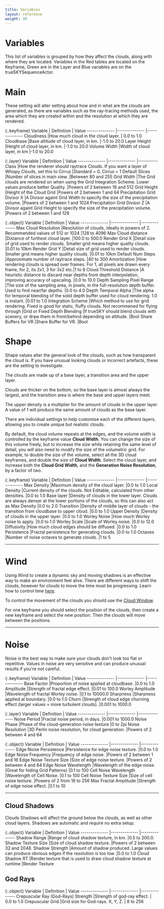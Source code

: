```yaml
---
title: Variables
layout: reference
weight: 30
---
```





Variables
=============
This list of variables is grouped by how they affect the clouds, along with where they are located. Variables in the Red tables are located on the Keyframe, Green are in the Layer and Blue variables are on the trueSKYSequenceActor.

Main
============
These setting will alter setting about how and in what are the clouds are generated, as there are variables such as the ray-tracing methods used, the area which they are created within and the resolution at which they are rendered.

{:.keyframe}
Variable                                                                        |       Definition                                                                                                                                                                                                              |       Value
--------------                                                          |--------------                                                                                                                                                                                                         |--------------
Cloudiness                                                                      |How much cloud in the cloud layer.                                                                                                                                                             | 0.0 to 1.0
Cloudbase                                                                       |Base altitude of cloud layer, in km.                                                                                                                                                           |-1.0 to 20.0
Layer Height                                                            |Height of cloud layer, in km.                                                                                                                                                                          |-1.0 to 20.0
Volume Width                                                            |Width of cloud layer, in km                                                                                                                                                                            |-1.0 to 20.0

{:.layer}
Variable                                                                        |       Definition                                                                                                                                                                                                              |       Value
--------------                                                          |--------------                                                                                                                                                                                                         |----------
Class                                                                           |How the renderer should raytrace Clouds. If you want a layer of Whispy Clouds, set this to Cirrus                                      |Standard = 0, Cirrus = 1
Default Slices                                                          |Number of slices in main view.                                                                                                                                                                         |Between 80 and 255
Grid Width                                                                      |The Grid clouds are rendered on when using the Grid Integration Scheme. Lower values produce better Quality.           |Powers of 2 between 16 and 512
Grid Height                                                             |Height of the Cloud Grid                                                                                                                                                                                       |Powers of 2 between 1 and 64
Precipitation Grid Divisor X                            |A Divisor againt Grid Width to specify the size of the precipitation volume.                                                                           |Powers of 2 between 1 and 1024
Precipitation Grid Divisor Z                            |A Divisor againt Grid Height to specify the size of the precipitation volume.                                                                          |Powers of 2 between 1 and 128

{:.object}
Variable                                                                        |       Definition                                                                                                                                                                                                              |       Value
--------------                                                          |--------------                                                                                                                                                                                                         |--------------
Max Cloud Resolution                                            |Resolution of clouds, ideally in powers of 2. Recommended values of 512 or 1024                                                                        |128 to 4096 
Max Cloud distance                                                      |Distance of furthest cloud layer.                                                                                                                                                                      |100.0 to 500.0 
Render Grid X                                                           |Detail size of grid used to render clouds. Smaller grid means higher quality clouds.                                                           |0.01 to 10km
Render Grid Y                                                           |Detail size of grid used to render clouds. Smaller grid means higher quality clouds.                                                           |0.01 to 10km
Default Num Steps                                                       |Approximate number of raytrace steps.                                                                                                                                                          |40 to 300
Amortization                                                            |How rendering clouds is spread over frames. For 1, all pixels are drawn every frame, for 2, its 2x1, 3 for 3x2 etc.|1 to 8
Cloud Threshold Distance                                        |A heuristic distance to discard near depths from depth interpolation, improving accuracy of upscaling.                         |0.0 to 10.0
Depth Sampling Pixel Range                                      |The size of the sampling area, in pixels, in the full-resolution depth buffer. Used to find near/far depths.           |0.0 to 4.0
Depth Temporal Alpha                                            |The alpha for temporal blending of the solid depth buffer used for cloud rendering. 1.0 is instant.                            |0.01 to 1.0
Integration Scheme                                                      |Which method to use for grid rendering. Fixed is good for static, fluffy clouds. Not recommened for flying through |Grid or Fixed
Depth Blending                                                          |If trueSKY should blend clouds with scenery, or draw them in front/behind depending on altitude.                                       |Bool
Share Buffers for VR                                            |Share Buffer for VR.                                                                                                                                                                                           |Bool

Shape   
=============
Shape values alter the general look of the clouds, such as how transparent the cloud is. If you have unusual looking clouds or incorrect artefacts, these are the setting to investigate.

The clouds are made up of a base layer, a transition area and the upper layer. 

Clouds are thicker on the bottom, so the base layer is almost always the largest, and the transition area is where the base and upper layers meet. 

The upper density is a multiplier for the amount of clouds in the upper layer. A value of 1 will produce the same amount of clouds as the base layer. 

There are individual settings to help customise each of the different layers, allowing you to create unique but realistic clouds.

By default, the cloud volume repeats at the edges, and the volume width is controlled by the keyframe value **Cloud Width**. You can change the size of this volume freely, but to increase the size while retaining the same level of detail, you will also need to modify the size of the volumetric grid. For example, to double the size of the volume, select all the 3D cloud keyframes, and double the size of **Cloud Width**. Select the cloud layer, and increase both the **Cloud Grid Width**, and the **Generation Noise Resolution**, by a factor of two.

{:.keyframe}
Variable                                                                        |       Definition                                                                                                                                                                                                                                                              |       Value
--------------                                                          |--------------                                                                                                                                                                                                                                                         |--------------
Max Density                                                                     |Maximum density of the cloud layer.                                                                                                                                                                                                            |0.0 to 1.0
Local Density                                                           |Current density of the clouds. Not Editable, calculated from other densities.                                                                                                                          |0.0 to 1.0 
Base layer                                                                      |Density of clouds in the lower layer. Clouds are always denser at the lower portions of the clouds, so this can also act as Max Density        |0.0 to 2.0
Transition                                                                      |Density of middle layer of clouds - the transition from cloudbase to upper cloud.                                                                                                                      |0.0 to 1.0
Upper Density                                                           |Density of clouds in the upper layer.                                                                                                                                                                                                          |0.0 to 1.0
Worley Noise                                                            |How much Worley noise to apply.                                                                                                                                                                                                                        |0.0 to 1.0
Worley Scale                                                            |Scale of Worley noise.                                                                                                                                                                                                                                         |0.0 to 12.0 
Diffusivity                                                                     |How much cloud edges should be diffused.                                                                                                                                                                                                       |0.0 to 1.0
Persistence                                                                     |Fractal persistence for generating clouds.                                                                                                                                                                                                     |0.0 to 1.0
Octaves                                                                         |Number of noise octaves to generate clouds.                                                                                                                                                                                            |1 to 5

<hr>

Wind
=========
Using Wind to create a dynamic sky and moving shadows is an effective way to make an environment feel alive. There are different ways to shift the clouds, however for clouds to move the time must be progressing. Learn how to control time [here](/tutorials/time).

To control the movement of the clouds you should use the [Cloud Window](/skysequencer#cloud-window).

For one keyframe you should select the position of the clouds, then create a new keyframe and select the new position. Then the clouds will move between the positions. 



<hr>

Noise   
===========
Noise is the best way to make sure your clouds don't look too flat or repetitive. Values in noise are very sensitive and can produce unusual results if you're not careful.


{:.keyframe}
Variable                                                                        |       Definition                                                                                                                                                                                      |       Value
--------------                                                          |--------------                                                                                                                                                                                 |--------------
Base Factor                                                                     |Proportion of noise applied at cloudbase.                                                                                                                              |0.0 to 1.0
Amplitude                                                                       |Strength of fractal edge effect.                                                                                                                                               |0.01 to 100.0
Worley Amplitude                                                        |Wavelength of fractal Worley noise.                                                                                                                                    |0.1 to 10000.0
Sharpness                                                                       |Sharpness applied at boundary.                                                                                                                                                 |0.0 to 1.0
Churn                                                                           |Strength of cloud edge churning effect (larger values = more turbulent clouds).                                                |0.001 to 1000.0

{:.layer}
Variable                                                                        |       Definition                                                                                                                                                                                      |       Value
--------------                                                          |--------------                                                                                                                                                                                 |--------------
Noise Period                                                            |Fractal noise period, in days.                                                                                                                                                 |0.001 to 1000.0
Noise Phase                                                                     |Phase of the cloud-generation noise texture                                                                                                                    |0 to 2pi
Noise Resolution                                                        |3D Perlin noise resolution, for cloud generation.                                                                                                              |Powers of 2 between 4 and 64

{:.object}
Variable                                                                        |       Definition                                                                                                                                                                                      |       Value
--------------                                                          |--------------                                                                                                                                                                                 |--------------
Edge Noise Persistence                                          |Persistence for edge noise texture.                                                                                                                                    |0.0 to 1.0
Edge Noise Frequency                                            |Frequency of edge noise.                                                                                                                                                               |Powers of 2 between 1 and 16
Edge Noise Texture Size                                         |Size of edge noise texture.                                                                                                                                                    |Powers of 2 between 4 and 64
Edge Noise Wavelength                                           |Wavelength of the edge noise. (Great for hiding Grid Patterns)                                                                                 |0.1 to 100
Cell Noise Wavelength                                           |Wavelength of Cell Noise.                                                                                                                                                              |0.1 to 100
Cell Noise Texture Size                                         |Size of cell noise texture.                                                                                                                                                    |Powers of 2 from 16 to 256
Max Fractal Amplitude                                           |Strength of edge noise effect.                                                                                                                                                 |0.1 to 10

<hr>


Cloud Shadows
-----------------
Clouds Shadows will affect the ground below the clouds, as well as other cloud layers. Shadows are automatic and require no extra setup.

{:.object}
Variable                                                                        |       Definition                                                                                                                                                                              |       Value
--------------                                                          |--------------                                                                                                                                                                         |--------------
Shadow Range                                                            |Range of cloud shadow texture, in km.                                                                                                                          |0.5 to 200.0.
Shadow Texture Size                                                     |Size of cloud shadow texture.                                                                                                                                          |Powers of 2 between 32 and 2048.
Shadow Strength                                                         |Amount of shadow produced. Large values can produce obvious edges if the resolution is too low.        |0.0 to 1.0
Cloud Shadow RT                                                         |Render texture that is used to draw cloud shadow texture at runtime                                                            |Render Texture


God Rays
-------------

{:.object}
Variable                                                                        |       Definition                                              |       Value
--------------                                                          |--------------                                         |--------------
Crepuscular Ray (God-Rays) Strength                     |Strength of god-ray effect.            | 0.0 to 1.0 
Crepuscular Grid                                                        |Grid size for God-rays. X, Y, Z.       | 8 to 256

